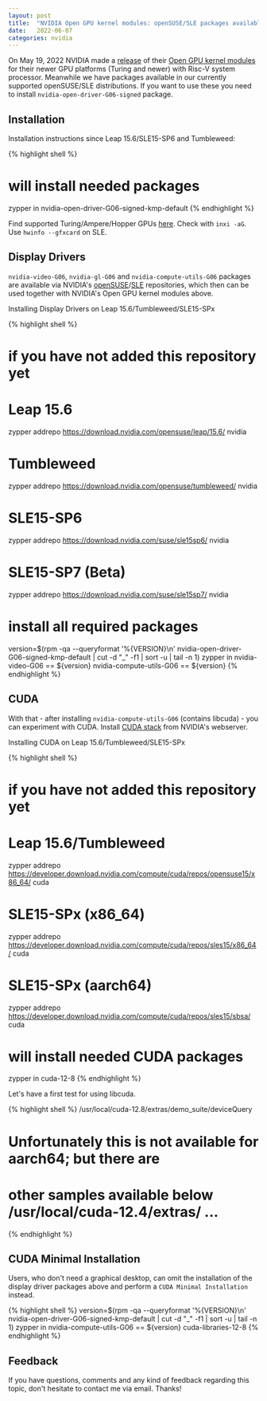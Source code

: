 ```yaml
---
layout: post
title:  "NVIDIA Open GPU kernel modules: openSUSE/SLE packages available"
date:   2022-06-07
categories: nvidia
---
```

On May 19, 2022 NVIDIA made a [release][nvidia-release] of their [Open GPU kernel modules][opengpu-github] for their newer GPU platforms (Turing and newer) with Risc-V system processor. Meanwhile we have packages available in our currently supported openSUSE/SLE distributions. If you want to use these you need to install `nvidia-open-driver-G06-signed` package.

## Installation

Installation instructions since Leap 15.6/SLE15-SP6 and Tumbleweed:

{% highlight shell %}
# will install needed packages
zypper in nvidia-open-driver-G06-signed-kmp-default
{% endhighlight %}

Find supported Turing/Ampere/Hopper GPUs [here][pci_ids-supported]. Check with `inxi -aG`. Use `hwinfo --gfxcard` on SLE.

## Display Drivers

`nvidia-video-G06`, `nvidia-gl-G06` and `nvidia-compute-utils-G06` packages are
available via NVIDIA's [openSUSE][opensuse]/[SLE][sle] repositories, which
then can be used together with NVIDIA's Open GPU kernel modules above.

Installing Display Drivers on Leap 15.6/Tumbleweed/SLE15-SPx

{% highlight shell %}
# if you have not added this repository yet
# Leap 15.6
zypper addrepo https://download.nvidia.com/opensuse/leap/15.6/  nvidia
# Tumbleweed
zypper addrepo https://download.nvidia.com/opensuse/tumbleweed/  nvidia
# SLE15-SP6
zypper addrepo https://download.nvidia.com/suse/sle15sp6/  nvidia
# SLE15-SP7 (Beta)
zypper addrepo https://download.nvidia.com/suse/sle15sp7/  nvidia

# install all required packages
version=$(rpm -qa --queryformat '%{VERSION}\n' nvidia-open-driver-G06-signed-kmp-default | cut -d "_" -f1 | sort -u | tail -n 1)
zypper in nvidia-video-G06 == ${version} nvidia-compute-utils-G06 == ${version}
{% endhighlight %}

## CUDA

With that - after installing `nvidia-compute-utils-G06` (contains libcuda) - you can experiment with CUDA. Install [CUDA stack][cuda-stack] from NVIDIA's webserver.

Installing CUDA on Leap 15.6/Tumbleweed/SLE15-SPx

{% highlight shell %}
# if you have not added this repository yet
# Leap 15.6/Tumbleweed
zypper addrepo https://developer.download.nvidia.com/compute/cuda/repos/opensuse15/x86_64/  cuda
# SLE15-SPx (x86_64)
zypper addrepo https://developer.download.nvidia.com/compute/cuda/repos/sles15/x86_64/  cuda
# SLE15-SPx (aarch64)
zypper addrepo https://developer.download.nvidia.com/compute/cuda/repos/sles15/sbsa/  cuda

# will install needed CUDA packages
zypper in cuda-12-8
{% endhighlight %}

Let's have a first test for using libcuda.

{% highlight shell %}
/usr/local/cuda-12.8/extras/demo_suite/deviceQuery
# Unfortunately this is not available for aarch64; but there are
# other samples available below /usr/local/cuda-12.4/extras/ ...
{% endhighlight %}

## CUDA Minimal Installation

Users, who don't need a graphical desktop, can omit the installation of the display driver packages above and perform a `CUDA Minimal Installation` instead.

{% highlight shell %}
version=$(rpm -qa --queryformat '%{VERSION}\n' nvidia-open-driver-G06-signed-kmp-default | cut -d "_" -f1 | sort -u | tail -n 1)
zypper in nvidia-compute-utils-G06 == ${version} cuda-libraries-12-8
{% endhighlight %}

## Feedback

If you have questions, comments and any kind of feedback regarding this topic, don't hesitate to contact me via email. Thanks!

[nvidia-release]: https://developer.nvidia.com/blog/nvidia-releases-open-source-gpu-kernel-modules/
[opengpu-github]: https://github.com/NVIDIA/open-gpu-kernel-modules
[pci_ids-supported]: https://build.opensuse.org/package/view_file/X11:Drivers:Video:Redesign/nvidia-open-driver-G06-signed/pci_ids-supported
[opensuse]: https://download.nvidia.com/opensuse
[sle]: https://download.nvidia.com/suse
[cuda-stack]: https://developer.download.nvidia.com/compute/cuda/repos/

